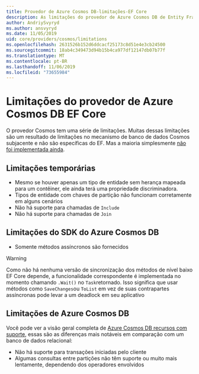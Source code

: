 ```yaml
---
title: Provedor de Azure Cosmos DB-limitações-EF Core
description: As limitações do provedor de Azure Cosmos DB de Entity Framework Core
author: AndriySvyryd
ms.author: ansvyryd
ms.date: 11/05/2019
uid: core/providers/cosmos/limitations
ms.openlocfilehash: 2631526b152d6ddcacf25173c8d51e4e3cb24500
ms.sourcegitcommit: 18ab4c349473d94b15b4ca977df12147db07b77f
ms.translationtype: MT
ms.contentlocale: pt-BR
ms.lasthandoff: 11/06/2019
ms.locfileid: "73655984"
---
```

# <a name="ef-core-azure-cosmos-db-provider-limitations"></a>Limitações do provedor de Azure Cosmos DB EF Core

O provedor Cosmos tem uma série de limitações. Muitas dessas limitações são um resultado de limitações no mecanismo de banco de dados Cosmos subjacente e não são específicas do EF. Mas a maioria simplesmente [não foi implementada ainda](https://github.com/aspnet/EntityFrameworkCore/issues?page=1&q=is%3Aissue+is%3Aopen+Cosmos+in%3Atitle+label%3Atype-enhancement+sort%3Areactions-%2B1-desc).

## <a name="temporary-limitations"></a>Limitações temporárias

- Mesmo se houver apenas um tipo de entidade sem herança mapeada para um contêiner, ele ainda terá uma propriedade discriminadora.
- Tipos de entidade com chaves de partição não funcionam corretamente em alguns cenários
- Não há suporte para chamadas de `Include`
- Não há suporte para chamadas de `Join`

## <a name="azure-cosmos-db-sdk-limitations"></a>Limitações do SDK do Azure Cosmos DB

- Somente métodos assíncronos são fornecidos

> [!WARNING]
> Como não há nenhuma versão de sincronização dos métodos de nível baixo EF Core depende, a funcionalidade correspondente é implementada no momento chamando `.Wait()` no `Task`retornado. Isso significa que usar métodos como `SaveChanges`ou `ToList` em vez de suas contrapartes assíncronas pode levar a um deadlock em seu aplicativo

## <a name="azure-cosmos-db-limitations"></a>Limitações de Azure Cosmos DB

Você pode ver a visão geral completa de [Azure Cosmos DB recursos com suporte](/azure/cosmos-db/modeling-data), essas são as diferenças mais notáveis em comparação com um banco de dados relacional:

- Não há suporte para transações iniciadas pelo cliente
- Algumas consultas entre partições não têm suporte ou muito mais lentamente, dependendo dos operadores envolvidos
